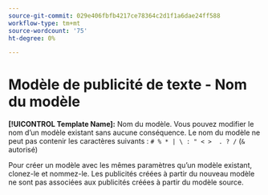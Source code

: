 ```yaml
---
source-git-commit: 029e406fbfb4217ce78364c2d1f1a6dae24ff588
workflow-type: tm+mt
source-wordcount: '75'
ht-degree: 0%

---
```

# Modèle de publicité de texte - Nom du modèle

**[!UICONTROL Template Name]:** Nom du modèle. Vous pouvez modifier le nom d’un modèle existant sans aucune conséquence. Le nom du modèle ne peut pas contenir les caractères suivants : `# % * | \ : " < >  . ? /` (`&` autorisé)

Pour créer un modèle avec les mêmes paramètres qu’un modèle existant, clonez-le et nommez-le. Les publicités créées à partir du nouveau modèle ne sont pas associées aux publicités créées à partir du modèle source.
